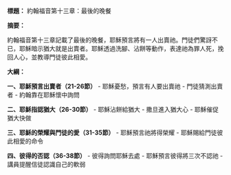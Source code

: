 **標題：** 約翰福音第十三章：最後的晚餐

**摘要：**

約翰福音第十三章記載了最後的晚餐，耶穌預言將有一人出賣祂。門徒們驚訝不已，耶穌暗示猶大就是出賣者。耶穌透過洗腳、沾餅等動作，表達祂為罪人死，挽回人心，並教導門徒彼此相愛。

**大綱：**

**一、耶穌預言出賣者（21-26節）**
    - 耶穌憂愁，預言有人要出賣祂
    - 門徒猜測出賣者
    - 約翰靠在耶穌懷中詢問

**二、耶穌指認猶大（26-30節）**
    - 耶穌沾餅給猶大
    - 撒旦進入猶大心
    - 耶穌催促猶大快做

**三、耶穌的榮耀與門徒的愛（31-35節）**
    - 耶穌預言祂將得榮耀
    - 耶穌賜給門徒彼此相愛的命令

**四、彼得的否認（36-38節）**
    - 彼得詢問耶穌去處
    - 耶穌預言彼得將三次不認祂
    - 講員提醒信徒認識自己的軟弱